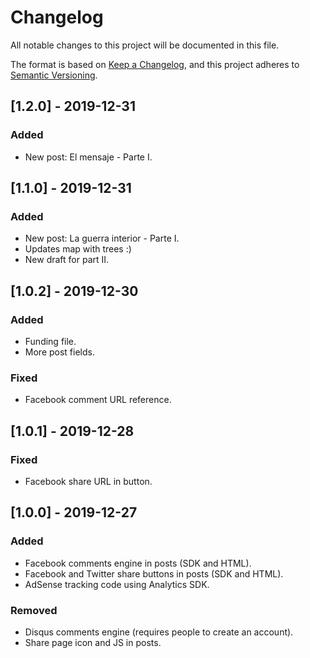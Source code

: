 # Changelog
All notable changes to this project will be documented in this file.

The format is based on [Keep a Changelog](https://keepachangelog.com/en/1.0.0/),
and this project adheres to [Semantic Versioning](https://semver.org/spec/v2.0.0.html).

## [1.2.0] - 2019-12-31
### Added
- New post: El mensaje - Parte I.

## [1.1.0] - 2019-12-31
### Added
- New post: La guerra interior - Parte I.
- Updates map with trees :)
- New draft for part II.

## [1.0.2] - 2019-12-30
### Added
- Funding file.
- More post fields.

### Fixed
- Facebook comment URL reference.

## [1.0.1] - 2019-12-28
### Fixed
- Facebook share URL in button.

## [1.0.0] - 2019-12-27
### Added
- Facebook comments engine in posts (SDK and HTML).
- Facebook and Twitter share buttons in posts (SDK and HTML).
- AdSense tracking code using Analytics SDK.

### Removed
- Disqus comments engine (requires people to create an account).
- Share page icon and JS in posts.
